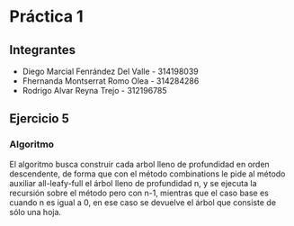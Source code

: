 # Práctica 1

## Integrantes 

- Diego Marcial Fenrández Del Valle - 314198039 
- Fhernanda Montserrat Romo Olea - 314284286
- Rodrigo Alvar Reyna Trejo - 312196785  
## Ejercicio 5

### Algoritmo

El algoritmo busca construir cada arbol lleno de profundidad en orden descendente, de forma que con el método combinations le pide al método auxiliar all-leafy-full
el árbol lleno de profundidad n, y se ejecuta la recursión sobre el método pero con n-1, mientras que el caso base es cuando n es igual a 0, en ese caso se devuelve el árbol que consiste de sólo una hoja.
